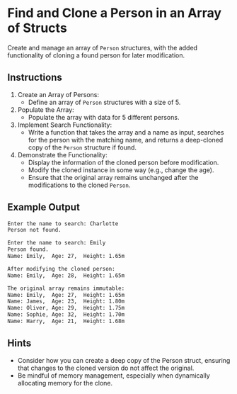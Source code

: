 # Find and Clone a Person in an Array of Structs

Create and manage an array of `Person` structures, with the added functionality of cloning
a found person for later modification.

## Instructions

1. Create an Array of Persons:
    - Define an array of `Person` structures with a size of 5.
1. Populate the Array:
    - Populate the array with data for 5 different persons.
1. Implement Search Functionality:
    - Write a function that takes the array and a name as input, searches for the person
      with the matching name, and returns a deep-cloned copy of the `Person` structure if
      found.
1. Demonstrate the Functionality:
    - Display the information of the cloned person before modification.
    - Modify the cloned instance in some way (e.g., change the age).
    - Ensure that the original array remains unchanged after the modifications to the
      cloned `Person`.

## Example Output

```txt
Enter the name to search: Charlotte
Person not found.
```

```txt
Enter the name to search: Emily
Person found.
Name: Emily,  Age: 27,  Height: 1.65m

After modifying the cloned person:
Name: Emily,  Age: 28,  Height: 1.65m

The original array remains immutable:
Name: Emily,  Age: 27,  Height: 1.65m
Name: James,  Age: 23,  Height: 1.80m
Name: Oliver, Age: 29,  Height: 1.75m
Name: Sophie, Age: 32,  Height: 1.70m
Name: Harry,  Age: 21,  Height: 1.68m
```

## Hints

- Consider how you can create a deep copy of the Person struct, ensuring that changes to
  the cloned version do not affect the original.
- Be mindful of memory management, especially when dynamically allocating memory for the
  clone.
